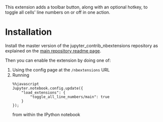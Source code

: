 This extension adds a toolbar button, along with an optional hotkey,
to toggle all cells' line numbers on or off in one action.


Installation
============
Install the master version of the jupyter_contrib_nbextensions repository as
explained on the
[main repository readme page](https://github.com/ipython-contrib/jupyter_contrib_nbextensions).

Then you can enable the extension by doing one of:
1. Using the config page at the `/nbextensions` URL
2. Running
    ```jupyter
    %%javascript
    Jupyter.notebook.config.update({
        "load_extensions": {
            "toggle_all_line_numbers/main": true
        }
    });
    ```
    from within the IPython notebook
